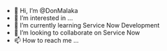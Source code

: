 - 👋 Hi, I’m @DonMalaka
- 👀 I’m interested in ...
- 🌱 I’m currently learning Service Now Development
- 💞️ I’m looking to collaborate on Service Now
- 📫 How to reach me ...

<!---
DonMalaka/DonMalaka is a ✨ special ✨ repository because its `README.md` (this file) appears on your GitHub profile.
You can click the Preview link to take a look at your changes.
--->
